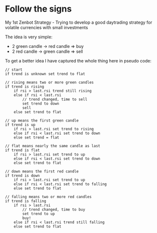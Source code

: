 # Follow the signs
My 1st Zenbot Strategy - Trying to develop a good daytrading strategy for volatile currencies with small investments

The idea is very simple:
 * 2 green candle -> red candle => buy
* 2 red candle -> green candle => sell

To get a better idea I have captured the whole thing here in pseudo code:

```
// start
if trend is unknown set trend to flat

// rising means two or more green candles
if trend is rising
    if rsi > last.rsi trend still rising
    else if rsi < last.rsi
        // trend changed, time to sell
        set trend to down
        sell
    else set trend to flat

// up means the first green candle
if trend is up
    if rsi > last.rsi set trend to rising
    else if rsi < last.rsi set trend to down
    else set trend = flat

// flat means nearly the same candle as last
if trend is flat
    if rsi > last.rsi set trend to up
    else if rsi < last.rsi set trend to down
    else set trend to flat

// down means the first red candle
if trend is down
    if rsi > last.rsi set trend to up
    else if rsi < last.rsi set trend to falling
    else set trend to flat

// falling means two or more red candles
if trend is falling
    if rsi > last.rsi
        // trend changed, time to buy
        set trend to up
        buy!
    else if rsi < last.rsi trend still falling
    else set trend to flat
```    
